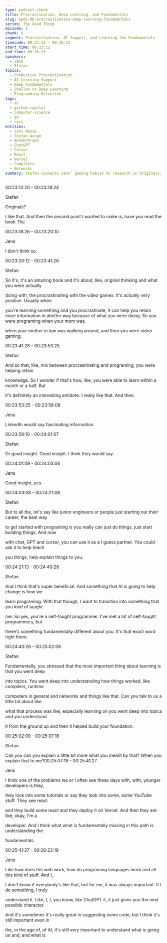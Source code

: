 ```yaml
---
type: podcast-chunk
title: Procrastination, Deep Learning, and Fundamentals
slug: ep01-08-procrastination-deep-learning-fundamentals
series: The Good Thing
episode: 1
chunk: 8
segment: Procrastination, AI Support, and Learning the Fundamentals
timecode: 00:23:12 – 00:26:23
start_time: 00:23:12
end_time: 00:26:23
speakers:
  - Jens
  - Stefan
topics:
  - Productive Procrastination
  - AI Learning Support
  - Deep Fundamentals
  - Shallow vs Deep Learning
  - Programming Retention
tags:
  - ai
  - github-copilot
  - computer-science
  - go
  - rest
entities:
  - Jens Neuse
  - Stefan Avram
  - WunderGraph
  - ChatGPT
  - Cursor
  - React
  - Vercel
  - Compilers
  - Networks
summary: Stefan connects Jens’ gaming habits to research in Originals, suggesting procrastination may aid retention. They discuss how AI tools like ChatGPT and Cursor make it easier for beginners to experiment, but Jens emphasizes that true mastery requires depth—understanding compilers, runtimes, and networks rather than just surface-level frontend frameworks. This segment highlights Jens’ philosophy of learning fundamentals deeply, which distinguishes him as an engineer
---
```



00:23:12:20 - 00:23:18:24

Stefan

Originals?

I like that. And then the second point I wanted to make is, have you read the book The

00:23:18:26 - 00:23:20:10

Jens

I don't think so.

00:23:20:12 - 00:23:41:26

Stefan

So it's, it's an amazing book and it's about, like, original thinking and what you were actually

doing with, the procrastinating with the video games. It's actually very positive. Usually when

you're learning something and you procrastinate, it can help you retain more information in abetter way because of what you were doing. So you were programing when your mom was,

when your mother in law was walking around, and then you were video gaming.

00:23:41:26 - 00:23:53:25

Stefan

And so that, like, mix between procrastinating and programing, you were helping retain

knowledge. So I wonder if that's how, like, you were able to learn within a month or a half. But

it's definitely an interesting antidote. I really like that. And then.

00:23:53:25 - 00:23:58:08

Jens

LinkedIn would say fascinating information.

00:23:58:10 - 00:24:01:07

Stefan

Or good insight. Good insight. I think they would say.

00:24:01:09 - 00:24:03:06

Jens

Good insight, yes.

00:24:03:08 - 00:24:21:08

Stefan

But to all the, let's say like junior engineers or people just starting out their career, the best way

to get started with programing is you really can just do things, just start building things. And now

with chat, GPT and cursor, you can use it as a I guess partner. You could ask it to help teach

you things, help explain things to you.

00:24:21:13 - 00:24:40:26

Stefan

And I think that's super beneficial. And something that AI is going to help change is how we

learn programing. With that though, I want to transition into something that you kind of taught

me. So yes, you're a self-taught programmer. I've met a lot of self-taught programmers, but

there's something fundamentally different about you. It's that exact word right there.

00:24:40:26 - 00:25:02:09

Stefan

Fundamentally, you stressed that the most important thing about learning is that you went deep

into topics. You went deep into understanding how things worked, like compilers, runtime

computers in general and networks and things like that. Can you talk to us a little bit about like

what that process was like, especially learning on you went deep into topics and you understood

it from the ground up and then it helped build your foundation.

00:25:02:09 - 00:25:07:16

Stefan

Can you can you explain a little bit more what you meant by that? When you explain that to me?00:25:07:19 - 00:25:41:27

Jens

I think one of the problems we or I often see these days with, with, younger developers is they,

they look into some tutorials or say they look into some, some YouTube stuff. They see react

and they build some react and they deploy it on Vercel. And then they are like, okay, I'm a

developer. And I think what what is fundamentally missing in this path is understanding the

fundamentals.

00:25:41:27 - 00:26:23:19

Jens

Like how does the web work, how do programing languages work and all this kind of stuff. And I,

I don't know if everybody's like that, but for me, it was always important. If I do something, I truly

understand it. Like, I, I, you know, like ChatGPT it, it just gives you the next possible character.

And it's sometimes it's really great in suggesting some code, but I think it's still important even in

the, in the age of, of AI, it's still very important to understand what is going on and, and what is


